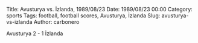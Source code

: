 Title: Avusturya vs. İzlanda, 1989/08/23
Date: 1989/08/23 00:00
Category: sports
Tags: football, football scores, Avusturya, İzlanda
Slug: avusturya-vs-izlanda
Author: carbonero


Avusturya 2 - 1 İzlanda
